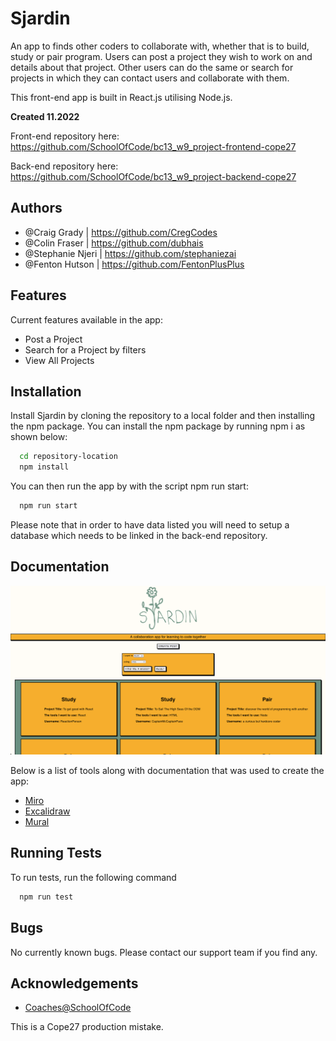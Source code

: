 # Sjardin

An app to finds other coders to collaborate with, whether that is to build, study or pair program.
Users can post a project they wish to work on and details about that project. Other users can do the same or search for projects in which they can contact users and collaborate with them.

This front-end app is built in React.js utilising Node.js.

**Created 11.2022**

Front-end repository here:
https://github.com/SchoolOfCode/bc13_w9_project-frontend-cope27

Back-end repository here:
https://github.com/SchoolOfCode/bc13_w9_project-backend-cope27

## Authors

- @Craig Grady | https://github.com/CregCodes
- @Colin Fraser | https://github.com/dubhais
- @Stephanie Njeri | https://github.com/stephaniezai
- @Fenton Hutson | https://github.com/FentonPlusPlus

## Features

Current features available in the app:

- Post a Project
- Search for a Project by filters
- View All Projects

## Installation

Install Sjardin by cloning the repository to a local folder and then installing the npm package.
You can install the npm package by running npm i as shown below:

```bash
  cd repository-location
  npm install
```

You can then run the app by with the script npm run start:

```bash
  npm run start
```

Please note that in order to have data listed you will need to setup a database which needs to be linked in the back-end repository.

## Documentation

<img src="./src/sjardin-screenshot.png" alt='Sjardin-Screenshot-App' width='600'>

Below is a list of tools along with documentation that was used to create the app:

- [Miro](https://miro.com/app/board/uXjVPCPBqb8=/)
- [Excalidraw](https://excalidraw.com/#room=299b18820ca034efea3c,srwTKkUjV38wWKCfgzaoAA)
- [Mural](https://app.mural.co/t/craigmuralspace8926/m/craigmuralspace8926/1669026888673/3a1aafa597c4420e6b2a0ce870d0528f29e2ff41?sender=craiggrady5730)

## Running Tests

To run tests, run the following command

```bash
  npm run test
```

## Bugs

No currently known bugs. Please contact our support team if you find any.

## Acknowledgements

- [Coaches@SchoolOfCode](https://www.schoolofcode.co.uk/)

This is a Cope27 production mistake.
